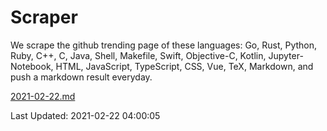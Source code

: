 # Scraper

We scrape the github trending page of these languages: Go, Rust, Python, Ruby, C++, C, Java, Shell, Makefile, Swift, Objective-C, Kotlin, Jupyter-Notebook, HTML, JavaScript, TypeScript, CSS, Vue, TeX, Markdown, and push a markdown result everyday.

[2021-02-22.md](https://github.com/yangwenmai/github-trending-backup/blob/master/2021-02-22.md)

Last Updated: 2021-02-22 04:00:05